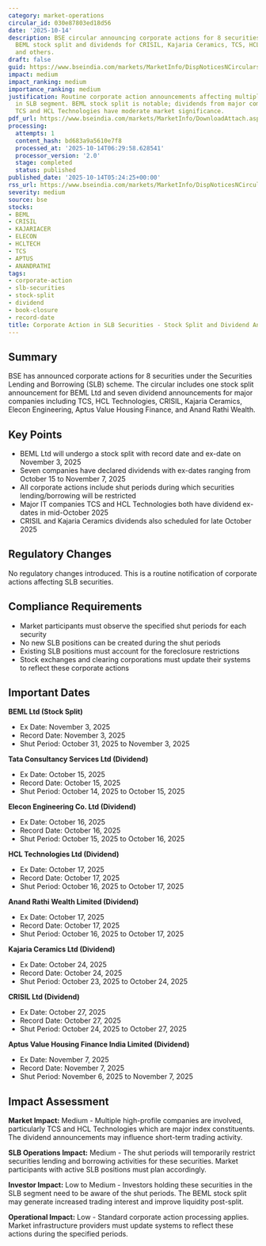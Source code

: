 ```yaml
---
category: market-operations
circular_id: 030e87803ed18d56
date: '2025-10-14'
description: BSE circular announcing corporate actions for 8 securities including
  BEML stock split and dividends for CRISIL, Kajaria Ceramics, TCS, HCL Technologies
  and others.
draft: false
guid: https://www.bseindia.com/markets/MarketInfo/DispNoticesNCirculars.aspx?Noticeid={7AC207C8-9BBB-4844-BB40-EA2A61B31D27}&noticeno=20251014-2&dt=10/14/2025&icount=2&totcount=2&flag=0
impact: medium
impact_ranking: medium
importance_ranking: medium
justification: Routine corporate action announcements affecting multiple securities
  in SLB segment. BEML stock split is notable; dividends from major companies like
  TCS and HCL Technologies have moderate market significance.
pdf_url: https://www.bseindia.com/markets/MarketInfo/DownloadAttach.aspx?id=20251014-2&attachedId=440fe9d6-e382-4039-8f35-bee6e6c33fcc
processing:
  attempts: 1
  content_hash: bd683a9a5610e7f8
  processed_at: '2025-10-14T06:29:58.628541'
  processor_version: '2.0'
  stage: completed
  status: published
published_date: '2025-10-14T05:24:25+00:00'
rss_url: https://www.bseindia.com/markets/MarketInfo/DispNoticesNCirculars.aspx?Noticeid={7AC207C8-9BBB-4844-BB40-EA2A61B31D27}&noticeno=20251014-2&dt=10/14/2025&icount=2&totcount=2&flag=0
severity: medium
source: bse
stocks:
- BEML
- CRISIL
- KAJARIACER
- ELECON
- HCLTECH
- TCS
- APTUS
- ANANDRATHI
tags:
- corporate-action
- slb-securities
- stock-split
- dividend
- book-closure
- record-date
title: Corporate Action in SLB Securities - Stock Split and Dividend Announcements
---
```


## Summary

BSE has announced corporate actions for 8 securities under the Securities Lending and Borrowing (SLB) scheme. The circular includes one stock split announcement for BEML Ltd and seven dividend announcements for major companies including TCS, HCL Technologies, CRISIL, Kajaria Ceramics, Elecon Engineering, Aptus Value Housing Finance, and Anand Rathi Wealth.

## Key Points

- BEML Ltd will undergo a stock split with record date and ex-date on November 3, 2025
- Seven companies have declared dividends with ex-dates ranging from October 15 to November 7, 2025
- All corporate actions include shut periods during which securities lending/borrowing will be restricted
- Major IT companies TCS and HCL Technologies both have dividend ex-dates in mid-October 2025
- CRISIL and Kajaria Ceramics dividends also scheduled for late October 2025

## Regulatory Changes

No regulatory changes introduced. This is a routine notification of corporate actions affecting SLB securities.

## Compliance Requirements

- Market participants must observe the specified shut periods for each security
- No new SLB positions can be created during the shut periods
- Existing SLB positions must account for the foreclosure restrictions
- Stock exchanges and clearing corporations must update their systems to reflect these corporate actions

## Important Dates

**BEML Ltd (Stock Split)**
- Ex Date: November 3, 2025
- Record Date: November 3, 2025
- Shut Period: October 31, 2025 to November 3, 2025

**Tata Consultancy Services Ltd (Dividend)**
- Ex Date: October 15, 2025
- Record Date: October 15, 2025
- Shut Period: October 14, 2025 to October 15, 2025

**Elecon Engineering Co. Ltd (Dividend)**
- Ex Date: October 16, 2025
- Record Date: October 16, 2025
- Shut Period: October 15, 2025 to October 16, 2025

**HCL Technologies Ltd (Dividend)**
- Ex Date: October 17, 2025
- Record Date: October 17, 2025
- Shut Period: October 16, 2025 to October 17, 2025

**Anand Rathi Wealth Limited (Dividend)**
- Ex Date: October 17, 2025
- Record Date: October 17, 2025
- Shut Period: October 16, 2025 to October 17, 2025

**Kajaria Ceramics Ltd (Dividend)**
- Ex Date: October 24, 2025
- Record Date: October 24, 2025
- Shut Period: October 23, 2025 to October 24, 2025

**CRISIL Ltd (Dividend)**
- Ex Date: October 27, 2025
- Record Date: October 27, 2025
- Shut Period: October 24, 2025 to October 27, 2025

**Aptus Value Housing Finance India Limited (Dividend)**
- Ex Date: November 7, 2025
- Record Date: November 7, 2025
- Shut Period: November 6, 2025 to November 7, 2025

## Impact Assessment

**Market Impact:** Medium - Multiple high-profile companies are involved, particularly TCS and HCL Technologies which are major index constituents. The dividend announcements may influence short-term trading activity.

**SLB Operations Impact:** Medium - The shut periods will temporarily restrict securities lending and borrowing activities for these securities. Market participants with active SLB positions must plan accordingly.

**Investor Impact:** Low to Medium - Investors holding these securities in the SLB segment need to be aware of the shut periods. The BEML stock split may generate increased trading interest and improve liquidity post-split.

**Operational Impact:** Low - Standard corporate action processing applies. Market infrastructure providers must update systems to reflect these actions during the specified periods.